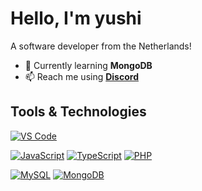 # Hello, I'm yushi
A software developer from the Netherlands!

- 🌱 Currently learning **MongoDB**
- 📫 Reach me using **[Discord](https://discord.gg/Vzs4QamdNg)**

## Tools & Technologies

[![VS Code](https://img.shields.io/badge/-VSCode-%23007ACC?style=flat-square&logo=Visual-studio-code)](https://code.visualstudio.com/)

[![JavaScript](https://img.shields.io/badge/-JavaScript-23F7DF1C?style=flat-square&logo=javascript&logoColor=000000&color=%23FFCE5A)](https://www.javascript.com/)
[![TypeScript](https://img.shields.io/badge/-TypeScript-3178C6?style=flat-square&logo=typescript&logoColor=000000)](https://www.typescriptlang.org/)
[![PHP](https://img.shields.io/badge/-PHP-777BB4?style=flat-square&logo=PHP&logoColor=ffffff)](https://www.php.net/)

[![MySQL](https://img.shields.io/badge/-MySQL-4479A1?style=flat-square&logo=MySQL&logoColor=ffffff)](https://www.mysql.com/)
[![MongoDB](https://img.shields.io/badge/-MongoDB-47A248?style=flat-square&logo=MongoDB&logoColor=ffffff)](https://www.mongodb.com/)
